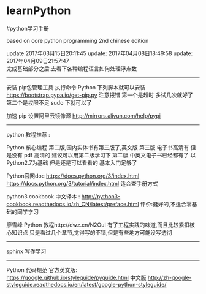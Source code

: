 # learnPython
#python学习手册

based on core python programming  2nd chinese edition

update:2017年03月15日20:11:45
update: 2017年04月08日18:49:58
update: 2017年04月09日21:57:47  
完成基础部分之后,去看下各种编程语言如何处理浮点数

----


安装  pip包管理工具  执行命令 Python  下列脚本就可以安装  https://bootstrap.pypa.io/get-pip.py
注意报错 第一个是超时 多试几次就好了
第二个是权限不足 sudo 下就可以了

加速 pip 设置阿里云镜像源 http://mirrors.aliyun.com/help/pypi

----
python 教程推荐 : 

Python 核心编程 第二版,国内实体书有第三版了,英文版 第三版 电子书高清有
但是没有 pdf 高清的 建议可以用第二版学习下
第二版 中英文电子书已经都有了 以 Python2.7为基础
但是还是可以看看的 基本入门足够了


Python官网doc https://docs.python.org/3/index.html  
https://docs.python.org/3/tutorial/index.html
适合查手册方式


python3 cookbook 中文译本 : http://python3-cookbook.readthedocs.io/zh_CN/latest/preface.html
评价:挺好的,不适合零基础的同学学习

廖雪峰 Python 教程http://dwz.cn/N2OuI
有了工程实践的味道,而且比较紧扣核心知识点 
只是看过几个章节,觉得写的不错,但是有些地方可能没写透彻

----

sphinx 写作学习 

----

Python 代码规范 
官方英文版:
https://google.github.io/styleguide/pyguide.html
中文版 
http://zh-google-styleguide.readthedocs.io/en/latest/google-python-styleguide/


